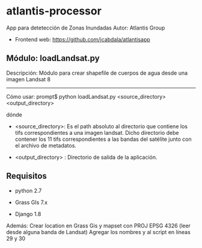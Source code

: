 

# atlantis-processor
App para detetección de Zonas Inundadas 
Autor: Atlantis Group

- Frontend web: https://github.com/jcabdala/atlantisapp

Módulo: loadLandsat.py
----------------------------

Descripción: Módulo para crear shapefile de cuerpos de agua desde una imagen Landsat 8

----------------------------
Cómo usar: prompt$ python loadLandsat.py <source_directory> <output_directory>

dónde 

- <source_directory>: Es el path absoluto al directorio que contiene los tifs correspondientes a una imagen landsat.
Dicho directorio debe contener los 11 tifs correspondientes a las bandas del satélite junto con el archivo de metadatos.

- <output_directory> : Directorio de salida de la aplicación.


## Requisitos

- python 2.7

- Grass GIs 7.x

- Django 1.8

Además: Crear location <loc> en Grass Gis y mapset <map> con PROJ EPSG 4326 (leer desde alguna banda de Landsat)
		Agregar los nombres <loc> y <map> al script en líneas 29 y 30
